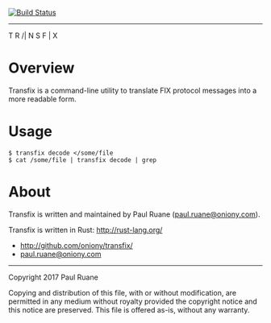 [![Build Status](https://travis-ci.org/oniony/transfix.svg?branch=master)](https://travis-ci.org/oniony/transfix)

- - -

   T R /| N S F | X

Overview
========

Transfix is a command-line utility to translate FIX protocol
messages into a more readable form.

Usage
=====

    $ transfix decode </some/file
    $ cat /some/file | transfix decode | grep

About
=====

Transfix is written and maintained by Paul Ruane (<paul.ruane@oniony.com>).

Transfix is written in Rust: <http://rust-lang.org/>

* <http://github.com/oniony/transfix/>
* <paul.ruane@oniony.com>

- - -

Copyright 2017 Paul Ruane

Copying and distribution of this file, with or without modification,
are permitted in any medium without royalty provided the copyright
notice and this notice are preserved.  This file is offered as-is,
without any warranty.

